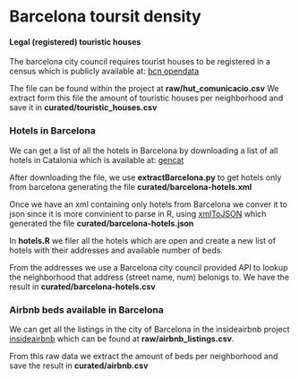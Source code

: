 # Barcelona toursit density

#### Legal (registered) touristic houses
The barcelona city council requires tourist houses to be registered in a census which is publicly available at: [bcn opendata](http://opendata.bcn.cat/opendata/ca/catalog/TURISME/habitatgesusturistic/)

The file can be found within the project at **raw/hut_comunicacio.csv**
We extract form this file the amount of touristic houses per neighborhood
and save it in **curated/touristic_houses.csv**

### Hotels in Barcelona
We can get a list of all the hotels in Barcelona by downloading a list of all hotels in Catalonia which is available at: [gencat](http://dadesobertes.gencat.cat/en/cercador/detall-cataleg/?id=230)

After downloading the file, we use **extractBarcelona.py** to get hotels only from barcelona generating the file **curated/barcelona-hotels.xml**

Once we have an xml containing only hotels from Barcelona we conver it to json since it is more convinient to parse in R, using [xmlToJSON](https://github.com/metatribal/xmlToJSON) which generated the file **curated/barcelona-hotels.json**

In **hotels.R** we filer all the hotels which are open and create a new list of
hotels with their addresses and available number of beds.

From the addresses we use a Barcelona city council provided API to lookup the neighborhood that address (street name, num) belonigs to. We have the result in **curated/barcelona-hotels.csv**

### Airbnb beds available in Barcelona
We can get all the listings in the city of Barcelona in the insideairbnb project
[insideairbnb](http://data.insideairbnb.com/spain/catalonia/barcelona/2016-01-03/visualisations/listings.csv) which can be found at **raw/airbnb_listings.csv**. 

From this raw data we extract the amount of beds per neighborhood and save the result in **curated/airbnb.csv**
